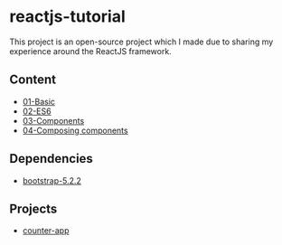 # reactjs-tutorial

This project is an open-source project which I made due to sharing my experience around the ReactJS framework.

## Content

- [01-Basic][1]
- [02-ES6][2]
- [03-Components][3]
- [04-Composing components][4]

## Dependencies

- [bootstrap-5.2.2][20]

## Projects

- [counter-app][30]

[1]: https://github.com/mohammadmasoumi/reactjs-tutorial/tree/master/tutorials/01-Basic
[2]: https://github.com/mohammadmasoumi/reactjs-tutorial/tree/master/tutorials/02-ES6
[3]: https://github.com/mohammadmasoumi/reactjs-tutorial/tree/master/tutorials/03-Components
[4]: https://github.com/mohammadmasoumi/reactjs-tutorial/tree/master/tutorials/04-Composing%20components
[20]: https://getbootstrap.com/
[30]: https://github.com/mohammadmasoumi/reactjs-tutorial/tree/master/projects/counter-app
